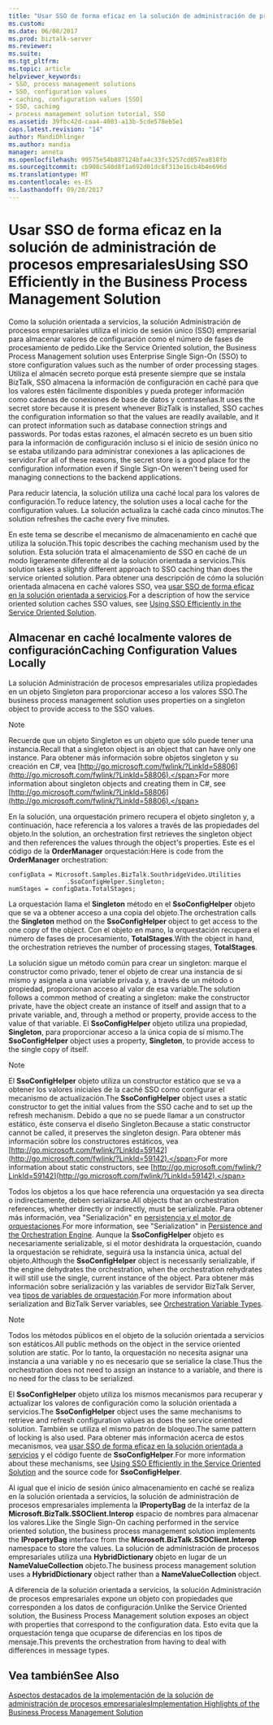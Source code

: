 ```yaml
---
title: "Usar SSO de forma eficaz en la solución de administración de procesos empresariales | Documentos de Microsoft"
ms.custom: 
ms.date: 06/08/2017
ms.prod: biztalk-server
ms.reviewer: 
ms.suite: 
ms.tgt_pltfrm: 
ms.topic: article
helpviewer_keywords:
- SSO, process management solutions
- SSO, configuration values
- caching, configuration values [SSO]
- SSO, caching
- process management solution tutorial, SSO
ms.assetid: 39fbc42d-caa4-4003-a13b-5cde578eb5e1
caps.latest.revision: "14"
author: MandiOhlinger
ms.author: mandia
manager: anneta
ms.openlocfilehash: 99575e54b887124bfa4c33fc5257cd057ea818fb
ms.sourcegitcommit: cb908c540d8f1a692d01dc8f313e16cb4b4e696d
ms.translationtype: MT
ms.contentlocale: es-ES
ms.lasthandoff: 09/20/2017
---
```

# <a name="using-sso-efficiently-in-the-business-process-management-solution"></a><span data-ttu-id="c5d13-102">Usar SSO de forma eficaz en la solución de administración de procesos empresariales</span><span class="sxs-lookup"><span data-stu-id="c5d13-102">Using SSO Efficiently in the Business Process Management Solution</span></span>
<span data-ttu-id="c5d13-103">Como la solución orientada a servicios, la solución Administración de procesos empresariales utiliza el inicio de sesión único (SSO) empresarial para almacenar valores de configuración como el número de fases de procesamiento de pedido.</span><span class="sxs-lookup"><span data-stu-id="c5d13-103">Like the Service Oriented solution, the Business Process Management solution uses Enterprise Single Sign-On (SSO) to store configuration values such as the number of order processing stages.</span></span> <span data-ttu-id="c5d13-104">Utiliza el almacén secreto porque está presente siempre que se instala BizTalk, SSO almacena la información de configuración en caché para que los valores estén fácilmente disponibles y pueda proteger información como cadenas de conexiones de base de datos y contraseñas.</span><span class="sxs-lookup"><span data-stu-id="c5d13-104">It uses the secret store because it is present whenever BizTalk is installed, SSO caches the configuration information so that the values are readily available, and it can protect information such as database connection strings and passwords.</span></span> <span data-ttu-id="c5d13-105">Por todas estas razones, el almacén secreto es un buen sitio para la información de configuración incluso si el inicio de sesión único no se estaba utilizando para administrar conexiones a las aplicaciones de servidor.</span><span class="sxs-lookup"><span data-stu-id="c5d13-105">For all of these reasons, the secret store is a good place for the configuration information even if Single Sign-On weren't being used for managing connections to the backend applications.</span></span>  
  
 <span data-ttu-id="c5d13-106">Para reducir latencia, la solución utiliza una caché local para los valores de configuración.</span><span class="sxs-lookup"><span data-stu-id="c5d13-106">To reduce latency, the solution uses a local cache for the configuration values.</span></span> <span data-ttu-id="c5d13-107">La solución actualiza la caché cada cinco minutos.</span><span class="sxs-lookup"><span data-stu-id="c5d13-107">The solution refreshes the cache every five minutes.</span></span>  
  
 <span data-ttu-id="c5d13-108">En este tema se describe el mecanismo de almacenamiento en caché que utiliza la solución.</span><span class="sxs-lookup"><span data-stu-id="c5d13-108">This topic describes the caching mechanism used by the solution.</span></span> <span data-ttu-id="c5d13-109">Esta solución trata el almacenamiento de SSO en caché de un modo ligeramente diferente al de la solución orientada a servicios.</span><span class="sxs-lookup"><span data-stu-id="c5d13-109">This solution takes a slightly different approach to SSO caching than does the service oriented solution.</span></span> <span data-ttu-id="c5d13-110">Para obtener una descripción de cómo la solución orientada almacena en caché valores SSO, vea [usar SSO de forma eficaz en la solución orientada a servicios](../core/using-sso-efficiently-in-the-service-oriented-solution.md).</span><span class="sxs-lookup"><span data-stu-id="c5d13-110">For a description of how the service oriented solution caches SSO values, see [Using SSO Efficiently in the Service Oriented Solution](../core/using-sso-efficiently-in-the-service-oriented-solution.md).</span></span>  
  
## <a name="caching-configuration-values-locally"></a><span data-ttu-id="c5d13-111">Almacenar en caché localmente valores de configuración</span><span class="sxs-lookup"><span data-stu-id="c5d13-111">Caching Configuration Values Locally</span></span>  
 <span data-ttu-id="c5d13-112">La solución Administración de procesos empresariales utiliza propiedades en un objeto Singleton para proporcionar acceso a los valores SSO.</span><span class="sxs-lookup"><span data-stu-id="c5d13-112">The business process management solution uses properties on a singleton object to provide access to the SSO values.</span></span>  
  
> [!NOTE]
>  <span data-ttu-id="c5d13-113">Recuerde que un objeto Singleton es un objeto que sólo puede tener una instancia.</span><span class="sxs-lookup"><span data-stu-id="c5d13-113">Recall that a singleton object is an object that can have only one instance.</span></span> <span data-ttu-id="c5d13-114">Para obtener más información sobre objetos singleton y su creación en C#, vea [http://go.microsoft.com/fwlink/?LinkId=58806](http://go.microsoft.com/fwlink/?LinkId=58806).</span><span class="sxs-lookup"><span data-stu-id="c5d13-114">For more information about singleton objects and creating them in C#, see [http://go.microsoft.com/fwlink/?LinkId=58806](http://go.microsoft.com/fwlink/?LinkId=58806).</span></span>  
  
 <span data-ttu-id="c5d13-115">En la solución, una orquestación primero recupera el objeto singleton y, a continuación, hace referencia a los valores a través de las propiedades del objeto.</span><span class="sxs-lookup"><span data-stu-id="c5d13-115">In the solution, an orchestration first retrieves the singleton object and then references the values through the object's properties.</span></span> <span data-ttu-id="c5d13-116">Este es el código de la **OrderManager** orquestación:</span><span class="sxs-lookup"><span data-stu-id="c5d13-116">Here is code from the **OrderManager** orchestration:</span></span>  
  
```  
configData = Microsoft.Samples.BizTalk.SouthridgeVideo.Utilities  
                .SsoConfigHelper.Singleton;  
numStages = configData.TotalStages;  
```  
  
 <span data-ttu-id="c5d13-117">La orquestación llama el **Singleton** método en el **SsoConfigHelper** objeto que se va a obtener acceso a una copia del objeto.</span><span class="sxs-lookup"><span data-stu-id="c5d13-117">The orchestration calls the **Singleton** method on the **SsoConfigHelper** object to get access to the one copy of the object.</span></span> <span data-ttu-id="c5d13-118">Con el objeto en mano, la orquestación recupera el número de fases de procesamiento, **TotalStages**.</span><span class="sxs-lookup"><span data-stu-id="c5d13-118">With the object in hand, the orchestration retrieves the number of processing stages, **TotalStages**.</span></span>  
  
 <span data-ttu-id="c5d13-119">La solución sigue un método común para crear un singleton: marque el constructor como privado, tener el objeto de crear una instancia de sí mismo y asígnela a una variable privada y, a través de un método o propiedad, proporcionan acceso al valor de esa variable.</span><span class="sxs-lookup"><span data-stu-id="c5d13-119">The solution follows a common method of creating a singleton: make the constructor private, have the object create an instance of itself and assign that to a private variable, and, through a method or property, provide access to the value of that variable.</span></span> <span data-ttu-id="c5d13-120">El **SsoConfigHelper** objeto utiliza una propiedad, **Singleton**, para proporcionar acceso a la única copia de sí mismo.</span><span class="sxs-lookup"><span data-stu-id="c5d13-120">The **SsoConfigHelper** object uses a property, **Singleton**, to provide access to the single copy of itself.</span></span>  
  
> [!NOTE]
>  <span data-ttu-id="c5d13-121">El **SsoConfigHelper** objeto utiliza un constructor estático que se va a obtener los valores iniciales de la caché SSO como configurar el mecanismo de actualización.</span><span class="sxs-lookup"><span data-stu-id="c5d13-121">The **SsoConfigHelper** object uses a static constructor to get the initial values from the SSO cache and to set up the refresh mechanism.</span></span> <span data-ttu-id="c5d13-122">Debido a que no se puede llamar a un constructor estático, éste conserva el diseño Singleton.</span><span class="sxs-lookup"><span data-stu-id="c5d13-122">Because a static constructor cannot be called, it preserves the singleton design.</span></span> <span data-ttu-id="c5d13-123">Para obtener más información sobre los constructores estáticos, vea [http://go.microsoft.com/fwlink/?LinkId=59142](http://go.microsoft.com/fwlink/?LinkId=59142).</span><span class="sxs-lookup"><span data-stu-id="c5d13-123">For more information about static constructors, see [http://go.microsoft.com/fwlink/?LinkId=59142](http://go.microsoft.com/fwlink/?LinkId=59142).</span></span>  
  
 <span data-ttu-id="c5d13-124">Todos los objetos a los que hace referencia una orquestación ya sea directa o indirectamente, deben serializarse.</span><span class="sxs-lookup"><span data-stu-id="c5d13-124">All objects that an orchestration references, whether directly or indirectly, must be serializable.</span></span> <span data-ttu-id="c5d13-125">Para obtener más información, vea "Serialización" en [persistencia y el motor de orquestaciones](../core/persistence-and-the-orchestration-engine.md).</span><span class="sxs-lookup"><span data-stu-id="c5d13-125">For more information, see "Serialization" in [Persistence and the Orchestration Engine](../core/persistence-and-the-orchestration-engine.md).</span></span> <span data-ttu-id="c5d13-126">Aunque la **SsoConfigHelper** objeto es necesariamente serializable, si el motor deshidrata la orquestación, cuando la orquestación se rehidrate, seguirá usa la instancia única, actual del objeto.</span><span class="sxs-lookup"><span data-stu-id="c5d13-126">Although the **SsoConfigHelper** object is necessarily serializable, if the engine dehydrates the orchestration, when the orchestration rehydrates it will still use the single, current instance of the object.</span></span> <span data-ttu-id="c5d13-127">Para obtener más información sobre serialización y las variables de servidor BizTalk Server, vea [tipos de variables de orquestación](../core/orchestration-variable-types.md).</span><span class="sxs-lookup"><span data-stu-id="c5d13-127">For more information about serialization and BizTalk Server variables, see [Orchestration Variable Types](../core/orchestration-variable-types.md).</span></span>  
  
> [!NOTE]
>  <span data-ttu-id="c5d13-128">Todos los métodos públicos en el objeto de la solución orientada a servicios son estáticos.</span><span class="sxs-lookup"><span data-stu-id="c5d13-128">All public methods on the object in the service oriented solution are static.</span></span> <span data-ttu-id="c5d13-129">Por lo tanto, la orquestación no necesita asignar una instancia a una variable y no es necesario que se serialice la clase.</span><span class="sxs-lookup"><span data-stu-id="c5d13-129">Thus the orchestration does not need to assign an instance to a variable, and there is no need for the class to be serialized.</span></span>  
  
 <span data-ttu-id="c5d13-130">El **SsoConfigHelper** objeto utiliza los mismos mecanismos para recuperar y actualizar los valores de configuración como la solución orientada a servicios.</span><span class="sxs-lookup"><span data-stu-id="c5d13-130">The **SsoConfigHelper** object uses the same mechanisms to retrieve and refresh configuration values as does the service oriented solution.</span></span> <span data-ttu-id="c5d13-131">También se utiliza el mismo patrón de bloqueo.</span><span class="sxs-lookup"><span data-stu-id="c5d13-131">The same pattern of locking is also used.</span></span> <span data-ttu-id="c5d13-132">Para obtener más información acerca de estos mecanismos, vea [usar SSO de forma eficaz en la solución orientada a servicios](../core/using-sso-efficiently-in-the-service-oriented-solution.md) y el código fuente de **SsoConfigHelper**.</span><span class="sxs-lookup"><span data-stu-id="c5d13-132">For more information about these mechanisms, see [Using SSO Efficiently in the Service Oriented Solution](../core/using-sso-efficiently-in-the-service-oriented-solution.md) and the source code for **SsoConfigHelper**.</span></span>  
  
 <span data-ttu-id="c5d13-133">Al igual que el inicio de sesión único almacenamiento en caché se realiza en la solución orientada a servicios, la solución de administración de procesos empresariales implementa la **IPropertyBag** de la interfaz de la **Microsoft.BizTalk.SSOClient.Interop** espacio de nombres para almacenar los valores.</span><span class="sxs-lookup"><span data-stu-id="c5d13-133">Like the Single Sign-On caching performed in the service oriented solution, the business process management solution implements the **IPropertyBag** interface from the **Microsoft.BizTalk.SSOClient.Interop** namespace to store the values.</span></span> <span data-ttu-id="c5d13-134">La solución de administración de procesos empresariales utiliza una **HybridDictionary** objeto en lugar de un **NameValueCollection** objeto.</span><span class="sxs-lookup"><span data-stu-id="c5d13-134">The business process management solution uses a **HybridDictionary** object rather than a **NameValueCollection** object.</span></span>  
  
 <span data-ttu-id="c5d13-135">A diferencia de la solución orientada a servicios, la solución Administración de procesos empresariales expone un objeto con propiedades que corresponden a los datos de configuración.</span><span class="sxs-lookup"><span data-stu-id="c5d13-135">Unlike the Service Oriented solution, the Business Process Management solution exposes an object with properties that correspond to the configuration data.</span></span> <span data-ttu-id="c5d13-136">Esto evita que la orquestación tenga que ocuparse de diferencias en los tipos de mensaje.</span><span class="sxs-lookup"><span data-stu-id="c5d13-136">This prevents the orchestration from having to deal with differences in message types.</span></span>  
  
## <a name="see-also"></a><span data-ttu-id="c5d13-137">Vea también</span><span class="sxs-lookup"><span data-stu-id="c5d13-137">See Also</span></span>  
 [<span data-ttu-id="c5d13-138">Aspectos destacados de la implementación de la solución de administración de procesos empresariales</span><span class="sxs-lookup"><span data-stu-id="c5d13-138">Implementation Highlights of the Business Process Management Solution</span></span>](../core/implementation-highlights-of-the-business-process-management-solution.md)